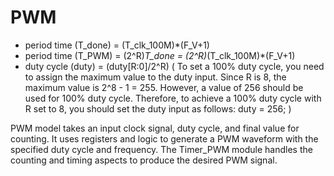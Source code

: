 # PWM
* period time (T_done) = (T_clk_100M)*(F_V+1)
* period time (T_PWM) = (2^R)*T_done = (2^R)*(T_clk_100M)*(F_V+1)
* duty cycle (duty) = (duty[R:0]/2^R) ( To set a 100% duty cycle, you need to assign the maximum value to the duty input.
 Since R is 8, the maximum value is 2^8 - 1 = 255. However, a value of 256 should be used for 100% duty cycle.
Therefore, to achieve a 100% duty cycle with R set to 8, you should set the duty input as follows: duty = 256; )

PWM model takes an input clock signal, duty cycle, and final value for counting.
It uses registers and logic to generate a PWM waveform with the specified duty cycle and frequency.
The Timer_PWM module handles the counting and timing aspects to produce the desired PWM signal.
